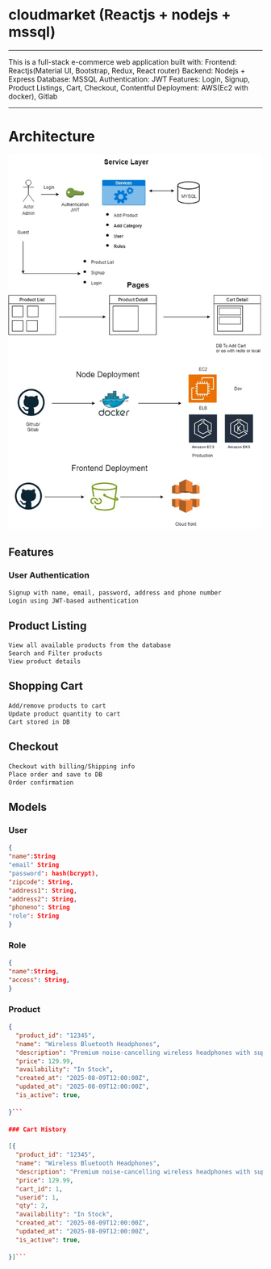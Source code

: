 # cloudmarket (Reactjs + nodejs + mssql)
-------------------------------------------------
This is a full-stack e-commerce web application built with:
	Frontend: Reactjs(Material UI, Bootstrap, Redux, React router)
 	Backend: Nodejs + Express
	Database: MSSQL
 	Authentication: JWT
	Features: Login, Signup, Product Listings, Cart, Checkout, Contentful
 	Deployment: AWS(Ec2 with docker), Gitlab

-----------------------------------------------------
# Architecture

![Alt text](srini23.jpg?raw=true "Title")


## Features
### User Authentication
	Signup with name, email, password, address and phone number
 	Login using JWT-based authentication
## Product Listing
	View all available products from the database
 	Search and Filter products
	View product details
## Shopping Cart
	Add/remove products to cart
 	Update product quantity to cart
	Cart stored in DB
## Checkout
	Checkout with billing/Shipping info
	Place order and save to DB
 	Order confirmation

## Models
### User
```json
{
"name":String
"email" String
"password": hash(bcrypt),
"zipcode": String,
"address1": String,
"address2": String,
"phoneno": String
"role": String
}
```

### Role
```json
{
"name":String,
"access": String,
}
```

### Product

```json
{
  "product_id": "12345",
  "name": "Wireless Bluetooth Headphones",
  "description": "Premium noise-cancelling wireless headphones with superior sound quality and long-lasting battery life.",
  "price": 129.99,
  "availability": "In Stock",
  "created_at": "2025-08-09T12:00:00Z",
  "updated_at": "2025-08-09T12:00:00Z",
  "is_active": true,
  
}```

### Cart History

[{
  "product_id": "12345",
  "name": "Wireless Bluetooth Headphones",
  "description": "Premium noise-cancelling wireless headphones with superior sound quality and long-lasting battery life.",
  "price": 129.99,
  "cart_id": 1,
  "userid": 1,
  "qty": 2,
  "availability": "In Stock",
  "created_at": "2025-08-09T12:00:00Z",
  "updated_at": "2025-08-09T12:00:00Z",
  "is_active": true,
  
}]```

 	

